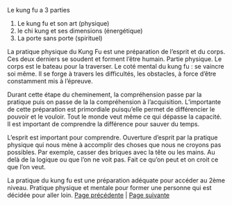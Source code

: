 Le kung fu a 3 parties 
1. Le kung fu et son art (physique)
2. le chi kung et ses dimensions (énergétique)
3. La porte sans porte (spirituel)

La pratique physique du Kung Fu est une préparation de l’esprit et du corps. Ces deux derniers se soudent et forment l’être humain. Partie physique. Le corps est le bateau pour la traverser.
Le coté mental du kung fu : se vaincre soi même. Il se forge à travers les difficultés, les obstacles, à force d’être constamment mis à l’épreuve. 

Durant cette étape du cheminement, la compréhension passe par la pratique puis on passe de la la compréhension à l’acquisition. L’importante de cette préparation est primordiale puisqu’elle permet de différencier le pouvoir et le vouloir. Tout le monde veut même ce qui dépasse la capacité. Il est important de comprendre la différence pour sauver du temps.

L’esprit est important pour comprendre. Ouverture d’esprit par la pratique physique qui nous mène à accomplir des choses que nous ne croyons pas possibles. Par exemple, casser des briques avec la tête ou les mains.
Au delà de la logique ou que l’on ne voit pas. 
Fait ce qu’on peut et on croit ce que l’on veut.

La pratique du kung fu est une préparation adéquate pour accéder au 2ème niveau.
Pratique physique et mentale pour former une personne qui est décidée pour aller loin. 
[Page précédente](2024-01-07-01.md) | [Page suivante](2024-01-07-03.md)
